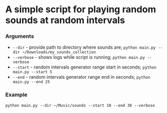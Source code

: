 # A simple script for playing random sounds at random intervals

### Arguments

-   `--dir` - provide path to directory where sounds are; `python main.py --dir ~/Downloads/my_sounds_collection`
-   `--verbose` - shows logs while script is running; `python main.py --verbose`
-   `--start` - random intervals generator range start in seconds; `python main.py --start 5`
-   `--end` - random intervals generator range end in seconds; `python main.py --end 25`

### Example

`python main.py --dir ~/Music/sounds --start 10 --end 30 --verbose`
